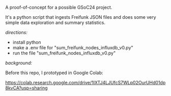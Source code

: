 A proof-of-concept for a possible GSoC24 project.

It's a python script that ingests Freifunk JSON files and does some very simple data exploration and summary statistics.

*directions:*

- install python
- make a .env file for "sum_freifunk_nodes_influxdb_v0.py"
- run the file "sum_freifunk_nodes_influxdb_v0.py"

*background:*

Before this repo, I prototyped in Google Colab:

https://colab.research.google.com/drive/1IXTJ4LJUfcS7WLp02OurUHd01dp8kvCA?usp=sharing

